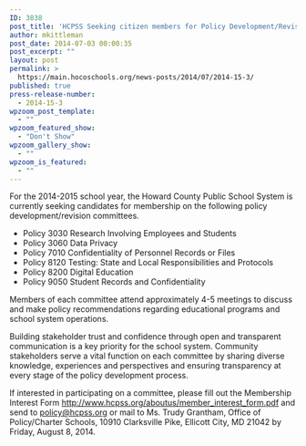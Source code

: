 ```yaml
---
ID: 3838
post_title: 'HCPSS Seeking citizen members for Policy Development/Revision Committees, Membership Interest Form Deadline: August 8, 2014'
author: mkittleman
post_date: 2014-07-03 00:00:35
post_excerpt: ""
layout: post
permalink: >
  https://main.hocoschools.org/news-posts/2014/07/2014-15-3/
published: true
press-release-number:
  - 2014-15-3
wpzoom_post_template:
  - ""
wpzoom_featured_show:
  - "Don't Show"
wpzoom_gallery_show:
  - ""
wpzoom_is_featured:
  - ""
---
```

For the 2014-2015 school year, the Howard County Public School System is currently seeking candidates for membership on the following policy development/revision committees.
<ul>
	<li>Policy 3030 Research Involving Employees and Students</li>
	<li>Policy 3060 Data Privacy</li>
	<li>Policy 7010 Confidentiality of Personnel Records or Files</li>
	<li>Policy 8120 Testing: State and Local Responsibilities and Protocols</li>
	<li>Policy 8200 Digital Education</li>
	<li>Policy 9050 Student Records and Confidentiality</li>
</ul>
Members of each committee attend approximately 4-5 meetings to discuss and make policy recommendations regarding educational programs and school system operations.

Building stakeholder trust and confidence through open and transparent communication is a key priority for the school system. Community stakeholders serve a vital function on each committee by sharing diverse knowledge, experiences and perspectives and ensuring transparency at every stage of the policy development process.

If interested in participating on a committee, please fill out the Membership Interest Form http://www.hcpss.org/aboutus/member_interest_form.pdf and send to policy@hcpss.org or mail to Ms. Trudy Grantham, Office of Policy/Charter Schools, 10910 Clarksville Pike, Ellicott City, MD 21042 by Friday, August 8, 2014.